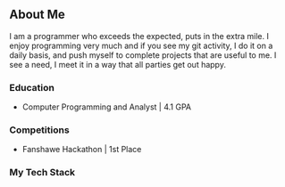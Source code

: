## About Me
I am a programmer who exceeds the expected, puts in the extra mile. I enjoy programming very much and if you see my git activity, I do it on a daily basis, and push myself to complete projects that are useful to me. I see a need, I meet it in a way that all parties get out happy.

### Education
- Computer Programming and Analyst | 4.1 GPA

### Competitions
- Fanshawe Hackathon | 1st Place

### My Tech Stack
[logo]: https://clarkmiller.ca/static/media/hackathon.2634228d11257d80c166.jpg "Hackathon"
